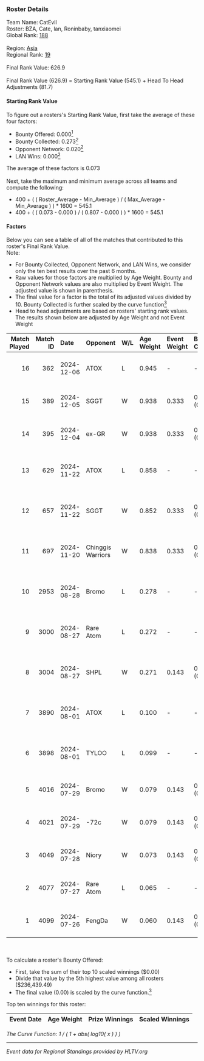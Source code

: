### Roster Details<br />
Team Name: CatEvil<br />
Roster: BZA, Cate, lan, Roninbaby, tanxiaomei<br />
Global Rank: [188](../../standings_global_2025_01_13.md)<br />
<br />
Region: [Asia]( ../../standings_asia_2025_01_13.md)<br />
Regional Rank: [19]( ../../standings_asia_2025_01_13.md)<br />
<br />
Final Rank Value:  626.9<br />
<br />
Final Rank Value (626.9) = Starting Rank Value (545.1) + Head To Head Adjustments (81.7)<br />

#### Starting Rank Value<br />
To figure out a rosters's Starting Rank Value, first take the average of these four factors:<br />
- Bounty Offered: 0.000[<sup>1</sup>](#table2)
- Bounty Collected: 0.273[<sup>2</sup>](#table1)
- Opponent Network: 0.020[<sup>2</sup>](#table1)
- LAN Wins: 0.000[<sup>2</sup>](#table1)

The average of these factors is 0.073<br />
<br />
Next, take the maximum and minimum average across all teams and compute the following:<br />
- 400 + ( ( Roster_Average - Min_Average ) / ( Max_Average - Min_Average ) ) * 1600 = 545.1
- 400 + ( ( 0.073 - 0.000 ) / ( 0.807 - 0.000 ) ) * 1600 = 545.1


#### Factors<br />
Below you can see a table of all of the matches that contributed to this roster's Final Rank Value.<br />
Note:<br />

- For Bounty Collected, Opponent Network, and LAN Wins, we consider only the ten best results over the past 6 months.
- Raw values for those factors are multiplied by Age Weight. Bounty and Opponent Network values are also multiplied by Event Weight. The adjusted value is shown in parenthesis.
- The final value for a factor is the total of its adjusted values divided by 10. Bounty Collected is further scaled by the curve function[<sup>3</sup>](#curveFunction)
- Head to head adjustments are based on rosters' starting rank values. The results shown below are adjusted by Age Weight and not Event Weight
<span id="table1"></span><br />


| Match Played | Match ID | Date       | Opponent          | W/L | Age Weight | Event Weight | Bounty Collected | Opponent Network | LAN Wins  | H2H Adj. | Roster                                         |
| -: | -: | :- | :- | :- | :- | :- | :- | :- | :- | -: | :- |
|           16 |      362 | 2024-12-06 | ATOX              | L   | 0.945      | -            | -                | -                | -         |    -0.75 | BZA, Cate, lan, Roninbaby, tanxiaomei          |
|           15 |      389 | 2024-12-05 | SGGT              | W   | 0.938      | 0.333        | 0.003 (0.001)    | 0.113 (0.035)    | 0 (0.000) |    18.25 | BZA, Cate, lan, Roninbaby, tanxiaomei          |
|           14 |      395 | 2024-12-04 | ex-GR             | W   | 0.938      | 0.333        | 0.027 (0.009)    | 0.131 (0.041)    | 0 (0.000) |    21.29 | BZA, Cate, lan, Roninbaby, tanxiaomei          |
|           13 |      629 | 2024-11-22 | ATOX              | L   | 0.858      | -            | -                | -                | -         |    -0.48 | Biuckmt, BZA, Roninbaby, rubeN, tanxiaomei     |
|           12 |      657 | 2024-11-22 | SGGT              | W   | 0.852      | 0.333        | 0.003 (0.001)    | 0.113 (0.032)    | 0 (0.000) |    17.86 | Biuckmt, BZA, Roninbaby, rubeN, tanxiaomei     |
|           11 |      697 | 2024-11-20 | Chinggis Warriors | W   | 0.838      | 0.333        | 0.039 (0.011)    | 0.313 (0.087)    | 0 (0.000) |    22.58 | Biuckmt, BZA, Roninbaby, rubeN, tanxiaomei     |
|           10 |     2953 | 2024-08-28 | Bromo             | L   | 0.278      | -            | -                | -                | -         |    -2.78 | Biuckmt, BZA, Roninbaby, RW, tanxiaomei        |
|            9 |     3000 | 2024-08-27 | Rare Atom         | L   | 0.272      | -            | -                | -                | -         |    -0.17 | Biuckmt, BZA, Roninbaby, RW, tanxiaomei        |
|            8 |     3004 | 2024-08-27 | SHPL              | W   | 0.271      | 0.143        | 0.000 (0.000)    | 0.024 (0.001)    | 0 (0.000) |     2.64 | Biuckmt, BZA, Roninbaby, RW, tanxiaomei        |
|            7 |     3890 | 2024-08-01 | ATOX              | L   | 0.100      | -            | -                | -                | -         |    -0.04 | Biuckmt, BZA, Roninbaby, splashske, tanxiaomei |
|            6 |     3898 | 2024-08-01 | TYLOO             | L   | 0.099      | -            | -                | -                | -         |    -0.42 | Biuckmt, BZA, Roninbaby, splashske, tanxiaomei |
|            5 |     4016 | 2024-07-29 | Bromo             | W   | 0.079      | 0.143        | 0.009 (0.000)    | 0.118 (0.001)    | 0 (0.000) |     1.72 | Biuckmt, BZA, lan, Roninbaby, tanxiaomei       |
|            4 |     4021 | 2024-07-29 | -72c              | W   | 0.079      | 0.143        | 0.000 (0.000)    | 0.003 (0.000)    | 0 (0.000) |     0.76 | Biuckmt, BZA, lan, Roninbaby, tanxiaomei       |
|            3 |     4049 | 2024-07-28 | Niory             | W   | 0.073      | 0.143        | 0.000 (0.000)    | 0.038 (0.000)    | 0 (0.000) |     0.71 | Biuckmt, BZA, lan, Roninbaby, tanxiaomei       |
|            2 |     4077 | 2024-07-27 | Rare Atom         | L   | 0.065      | -            | -                | -                | -         |    -0.04 | Biuckmt, BZA, lan, Roninbaby, tanxiaomei       |
|            1 |     4099 | 2024-07-26 | FengDa            | W   | 0.060      | 0.143        | 0.000 (0.000)    | 0.000 (0.000)    | 0 (0.000) |     0.58 | Biuckmt, BZA, lan, Roninbaby, tanxiaomei       |

<br />
<span id="table2"></span><br />
To calculate a roster's Bounty Offered:<br />

- First, take the sum of their top 10 scaled winnings ($0.00)
- Divide that value by the 5th highest value among all rosters ($236,439.49)
- The final value (0.00) is scaled by the curve function.[<sup>3</sup>](#curveFunction)

Top ten winnings for this roster:<br />

| Event Date | Age Weight | Prize Winnings | Scaled Winnings |
| :- | -: | :- | :- |


<span id="curveFunction"></span>_The Curve Function: 1 / ( 1 + abs( log10( x ) ) )_<br />

---
_Event data for Regional Standings provided by HLTV.org_<br />
